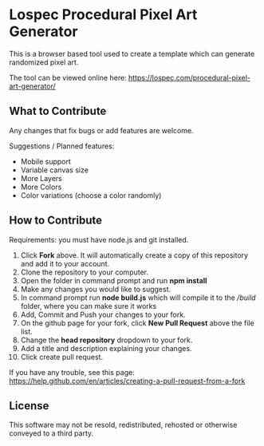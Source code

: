 # Lospec Procedural Pixel Art Generator

This is a browser based tool used to create a template which can generate randomized pixel art.

The tool can be viewed online here: https://lospec.com/procedural-pixel-art-generator/

## What to Contribute

Any changes that fix bugs or add features are welcome.

Suggestions / Planned features:

- Mobile support
- Variable canvas size
- More Layers
- More Colors
- Color variations (choose a color randomly)

## How to Contribute

Requirements: you must have node.js and git installed.

1. Click **Fork** above. It will automatically create a copy of this repository and add it to your account.
2. Clone the repository to your computer.
3. Open the folder in command prompt and run **npm install**
4. Make any changes you would like to suggest.
5. In command prompt run **node build.js** which will compile it to the */build* folder, where you can make sure it works
6. Add, Commit and Push your changes to your fork.
7. On the github page for your fork, click **New Pull Request** above the file list.
8. Change the **head repository** dropdown to your fork.
9. Add a title and description explaining your changes.
10. Click create pull request.

If you have any trouble, see this page: https://help.github.com/en/articles/creating-a-pull-request-from-a-fork

## License

This software may not be resold, redistributed, rehosted or otherwise conveyed to a third party.
